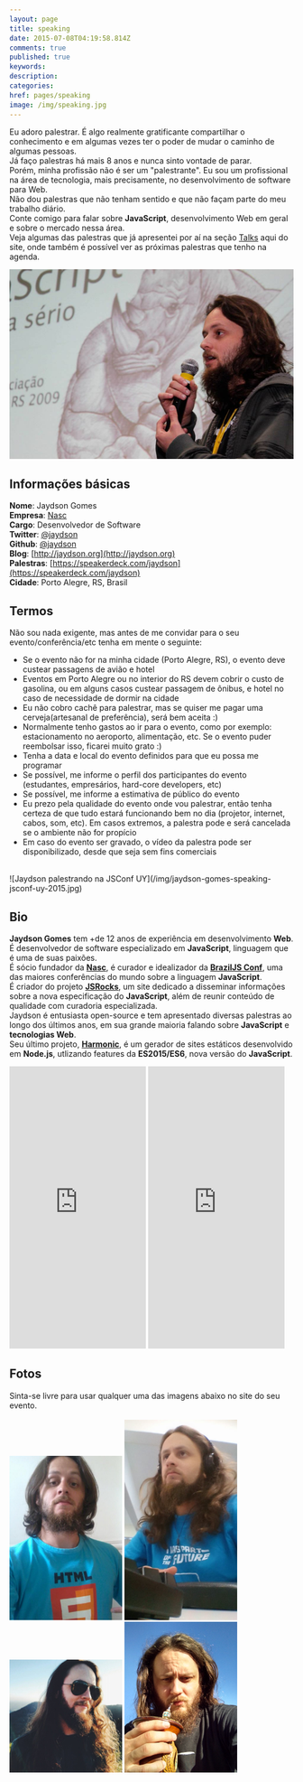 ```yaml
---
layout: page
title: speaking
date: 2015-07-08T04:19:58.814Z
comments: true
published: true
keywords:
description:
categories:
href: pages/speaking
image: /img/speaking.jpg
---
```

Eu adoro palestrar. É algo realmente gratificante compartilhar o conhecimento e em algumas vezes ter o poder de mudar o caminho de algumas pessoas.  
Já faço palestras há mais 8 anos e nunca sinto vontade de parar.  
Porém, minha profissão não é ser um "palestrante". Eu sou um profissional na área de tecnologia, mais precisamente, no desenvolvimento de software para Web.    
Não dou palestras que não tenham sentido e que não façam parte do meu trabalho diário.  
Conte comigo para falar sobre __JavaScript__, desenvolvimento Web em geral e sobre o mercado nessa área.  
Veja algumas das palestras que já apresentei por aí na seção [Talks](/pages/talks) aqui do site, onde também é possível ver as próximas palestras que tenho na agenda.  

![Jaydson palestrando no FISL](/img/jaydson-gomes-speaking-fisl.jpg)  


## Informações básicas
__Nome__: Jaydson Gomes  
__Empresa__: [Nasc](http://nasc.io)  
__Cargo__: Desenvolvedor de Software  
__Twitter__: [@jaydson](https://twitter.com/jaydson)  
__Github__: [@jaydson](https://github.com/jaydson)  
__Blog__: [http://jaydson.org](http://jaydson.org)  
__Palestras__: [https://speakerdeck.com/jaydson](https://speakerdeck.com/jaydson)  
__Cidade__: Porto Alegre, RS, Brasil

## Termos
Não sou nada exigente, mas antes de me convidar para o seu evento/conferência/etc tenha em mente o seguinte:  
- Se o evento não for na minha cidade (Porto Alegre, RS), o evento deve custear passagens de avião e hotel  
- Eventos em Porto Alegre ou no interior do RS devem cobrir o custo de gasolina, ou em alguns casos custear passagem de ônibus, e hotel no caso de necessidade de dormir na cidade
- Eu não cobro cachê para palestrar, mas se quiser me pagar uma cerveja(artesanal de preferência), será bem aceita :)  
- Normalmente tenho gastos ao ir para o evento, como por exemplo: estacionamento no aeroporto, alimentação, etc. Se o evento puder reembolsar isso, ficarei muito grato :)  
- Tenha a data e local do evento definidos para que eu possa me programar
- Se possível, me informe o perfil dos participantes do evento (estudantes, empresários, hard-core developers, etc)
- Se possível, me informe a estimativa de público do evento
- Eu prezo pela qualidade do evento onde vou palestrar, então tenha certeza de que tudo estará funcionando bem no dia (projetor, internet, cabos, som, etc). Em casos extremos, a palestra pode e será cancelada se o ambiente não for propício  
- Em caso do evento ser gravado, o vídeo da palestra pode ser disponibilizado, desde que seja sem fins comerciais  
<br>
![Jaydson palestrando na JSConf UY](/img/jaydson-gomes-speaking-jsconf-uy-2015.jpg)  

## Bio
__Jaydson Gomes__ tem +de 12 anos de experiência em desenvolvimento __Web__.  
​É desenvolvedor de software especializado em __JavaScript__, linguagem que é uma de suas paixões.  
​É sócio fundador da __[Nasc](http://nasc.io)__, é curador e idealizador da ​__[BrazilJS Conf](http://braziljs.com.br/)__, uma das maiores conferências do mundo sobre a linguagem __JavaScript__.  
É criador do ​projeto __[JSRocks](http://jsrocks.org)__, um site dedicado a disseminar informações sobre a nova especificação do __JavaScript__, além de reunir conteúdo de qualidade com curadoria especializada.  
​Jaydson é entusiasta open-source e tem apresentado diversas palestras ao longo dos últimos anos, em sua grande maioria falando sobre __JavaScript__ e __tecnologias Web__.  
Seu último projeto, ​__[Harmonic](https://github.com/JSRocksHQ/harmonic)​__, é um gerador de sites estáticos desenvolvido em ​__Node.js__, utlizando features da __ES2015/ES6__, nova versão do __JavaScript__.  

<iframe width="48%" height="500" src="https://www.youtube.com/embed/7g_6hfG0stc" frameborder="0" allowfullscreen></iframe>
<iframe width="48%" height="500" src="https://www.youtube.com/embed/O8xmfaE4XUc" frameborder="0" allowfullscreen></iframe>

## Fotos
Sinta-se livre para usar qualquer uma das imagens abaixo no site do seu evento.  
<br>
<img src="/img/jaydson-gomes-avatar-1.jpg" alt="Jaydson Gomes avatar" style="width: 200px;"/> 
<img src="/img/jaydson-gomes-avatar-2.jpg" alt="Jaydson Gomes avatar" style="width: 200px;"/>
<img src="/img/jaydson-gomes-avatar-3.jpg" alt="Jaydson Gomes avatar" style="width: 200px;"/>
<img src="/img/jaydson-gomes-avatar-4.jpg" alt="Jaydson Gomes avatar" style="width: 200px;"/>

